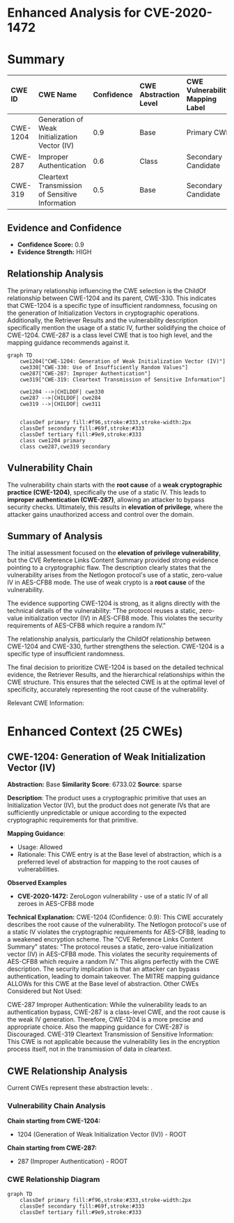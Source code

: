 # Enhanced Analysis for CVE-2020-1472

# Summary
| CWE ID    | CWE Name                                                        | Confidence | CWE Abstraction Level | CWE Vulnerability Mapping Label | CWE-Vulnerability Mapping Notes |
| :-------- | :-------------------------------------------------------------- | :--------- | :-------------------- | :------------------------------ | :---------------------------- |
| CWE-1204 | Generation of Weak Initialization Vector (IV)        | 0.9      | Base                  | Primary CWE                     | Allowed                     |
| CWE-287     | Improper Authentication                                          | 0.6     | Class                  | Secondary Candidate                     | Discouraged                     |
| CWE-319 | Cleartext Transmission of Sensitive Information | 0.5      | Base                  | Secondary Candidate                     | Allowed                     |

## Evidence and Confidence

*   **Confidence Score:** 0.9
*   **Evidence Strength:** HIGH

## Relationship Analysis
The primary relationship influencing the CWE selection is the ChildOf relationship between CWE-1204 and its parent, CWE-330. This indicates that CWE-1204 is a specific type of insufficient randomness, focusing on the generation of Initialization Vectors in cryptographic operations. Additionally, the Retriever Results and the vulnerability description specifically mention the usage of a static IV, further solidifying the choice of CWE-1204. CWE-287 is a class level CWE that is too high level, and the mapping guidance recommends against it.

```mermaid
graph TD
    cwe1204["CWE-1204: Generation of Weak Initialization Vector (IV)"]
    cwe330["CWE-330: Use of Insufficiently Random Values"]
    cwe287["CWE-287: Improper Authentication"]
    cwe319["CWE-319: Cleartext Transmission of Sensitive Information"]

    cwe1204 -->|CHILDOF| cwe330
    cwe287 -->|CHILDOF| cwe284
    cwe319 -->|CHILDOF| cwe311
    

    classDef primary fill:#f96,stroke:#333,stroke-width:2px
    classDef secondary fill:#69f,stroke:#333
    classDef tertiary fill:#9e9,stroke:#333
    class cwe1204 primary
    class cwe287,cwe319 secondary
```

## Vulnerability Chain
The vulnerability chain starts with the **root cause** of a **weak cryptographic practice (CWE-1204)**, specifically the use of a static IV. This leads to **improper authentication (CWE-287)**, allowing an attacker to bypass security checks. Ultimately, this results in **elevation of privilege**, where the attacker gains unauthorized access and control over the domain.

## Summary of Analysis
The initial assessment focused on the **elevation of privilege vulnerability**, but the CVE Reference Links Content Summary provided strong evidence pointing to a cryptographic flaw. The description clearly states that the vulnerability arises from the Netlogon protocol's use of a static, zero-value IV in AES-CFB8 mode. The use of weak crypto is a **root cause** of the vulnerability.

The evidence supporting CWE-1204 is strong, as it aligns directly with the technical details of the vulnerability: "The protocol reuses a static, zero-value initialization vector (IV) in AES-CFB8 mode. This violates the security requirements of AES-CFB8 which require a random IV."

The relationship analysis, particularly the ChildOf relationship between CWE-1204 and CWE-330, further strengthens the selection. CWE-1204 is a specific type of insufficient randomness.

The final decision to prioritize CWE-1204 is based on the detailed technical evidence, the Retriever Results, and the hierarchical relationships within the CWE structure. This ensures that the selected CWE is at the optimal level of specificity, accurately representing the root cause of the vulnerability.

Relevant CWE Information:

# Enhanced Context (25 CWEs)

## CWE-1204: Generation of Weak Initialization Vector (IV)
**Abstraction:** Base
**Similarity Score**: 6733.02
**Source**: sparse

**Description**:
The product uses a cryptographic primitive that uses an Initialization
			Vector (IV), but the product does not generate IVs that are
			sufficiently unpredictable or unique according to the expected
			cryptographic requirements for that primitive.
			

**Mapping Guidance**:
- Usage: Allowed
- Rationale: This CWE entry is at the Base level of abstraction, which is a preferred level of abstraction for mapping to the root causes of vulnerabilities.

**Observed Examples**
- **CVE-2020-1472:** ZeroLogon vulnerability - use of a static IV of all zeroes in AES-CFB8 mode

**Technical Explanation:**
CWE-1204 (Confidence: 0.9): This CWE accurately describes the root cause of the vulnerability. The Netlogon protocol's use of a static IV violates the cryptographic requirements for AES-CFB8, leading to a weakened encryption scheme. The "CVE Reference Links Content Summary" states: "The protocol reuses a static, zero-value initialization vector (IV) in AES-CFB8 mode. This violates the security requirements of AES-CFB8 which require a random IV." This aligns perfectly with the CWE description. The security implication is that an attacker can bypass authentication, leading to domain takeover. The MITRE mapping guidance ALLOWs for this CWE at the Base level of abstraction.
Other CWEs Considered but Not Used:

CWE-287 Improper Authentication: While the vulnerability leads to an authentication bypass, CWE-287 is a class-level CWE, and the root cause is the weak IV generation. Therefore, CWE-1204 is a more precise and appropriate choice. Also the mapping guidance for CWE-287 is Discouraged.
CWE-319 Cleartext Transmission of Sensitive Information: This CWE is not applicable because the vulnerability lies in the encryption process itself, not in the transmission of data in cleartext.


## CWE Relationship Analysis

Current CWEs represent these abstraction levels: .


### Vulnerability Chain Analysis

**Chain starting from CWE-1204:**
- 1204 (Generation of Weak Initialization Vector (IV)) - ROOT


**Chain starting from CWE-287:**
- 287 (Improper Authentication) - ROOT



### CWE Relationship Diagram

```mermaid
graph TD
    classDef primary fill:#f96,stroke:#333,stroke-width:2px
    classDef secondary fill:#69f,stroke:#333
    classDef tertiary fill:#9e9,stroke:#333
```